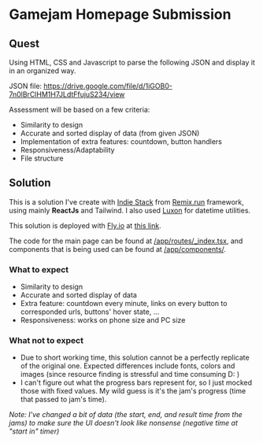 # Gamejam Homepage Submission

## Quest

Using HTML, CSS and Javascript to parse the following JSON and display it in an organized way.

JSON file: https://drive.google.com/file/d/1iGOB0-7n0lBrClHM1H7JLdtFfujuS234/view

Assessment will be based on a few criteria:

- Similarity to design
- Accurate and sorted display of data (from given JSON)
- Implementation of extra features: countdown, button handlers
- Responsiveness/Adaptability
- File structure

## Solution

This is a solution I've create with [Indie Stack](https://github.com/remix-run/indie-stack) from [Remix.run](https://remix.run/) framework, using mainly **ReactJs** and Tailwind. I also used [Luxon](https://moment.github.io/luxon) for datetime utilities.

This solution is deployed with [Fly.io](https://fly.io/) at [this link](https://gamejam-homepage-superfine.fly.dev/).

The code for the main page can be found at [/app/routes/\_index.tsx](/app/routes/_index.tsx), and components that is being used can be found at [/app/components/](/app/components/).

### What to expect

- Similarity to design
- Accurate and sorted display of data
- Extra feature: countdown every minute, links on every button to corresponded urls, buttons' hover state, ...
- Responsiveness: works on phone size and PC size

### What not to expect

- Due to short working time, this solution cannot be a perfectly replicate of the original one. Expected differences include fonts, colors and images (since resource finding is stressful and time consuming D: )
- I can't figure out what the progress bars represent for, so I just mocked those with fixed values. My wild guess is it's the jam's progress (time that passed to jam's time).

_Note: I've changed a bit of data (the start, end, and result time from the jams) to make sure the UI doesn't look like nonsense (negative time at "start in" timer)_
